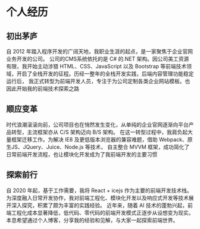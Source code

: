 # 个人经历

## 初出茅庐
自 2012 年踏入程序开发的广阔天地，我职业生涯的起点，是一家聚焦于企业官网业务开发的公司。
公司的CMS系统依托的是 C# 的.NET 架构。因公司美工资源有限，我开始主动涉猎 HTML、CSS、JavaScript
以及 Bootstrap 等前端技术领域，开启了全栈开发的征程。历经一整年的全栈开发实践，后端内容管理功能稳定运行后，
我正式转型为前端开发人员，专注于为公司定制各类企业网站模板。也因此开始我的前端技术探索之路

## 顺应变革
时代浪潮滚滚向前，公司项目也在悄然发生变化，从单纯的企业官网逐渐向平台产品转型，主流框架亦从 C/S 架构迈向 B/S 架构。
在这一转型过程中，我肩负起大量框架迁移工作。为解决 IE8 及更低版本浏览器的兼容难题，借助 Webpack、原生JS、JQuery、Juice、Node.js
等技术， 自主整合 MVVM 框架，成功简化了日常前端开发流程，也让模块化开发成为了我前端开发的主要习惯

## 探索前行
自 2020 年起，基于工作需要，我将 React + icejs 作为主要的前端开发技术栈。为深度融入日常开发协作，我对前端工程化、模块化开发以及响应式开发等技术展开深入探究，积累了颇为丰富的实践经验。
近年来，随着 AI 技术的蓬勃兴起，前端工程化成本显著降低，低代码、零代码的前端开发模式正逐步从设想变为现实。本息希望通过个人博客，分享我的经验和见解，与大家一起探索前端世界。


